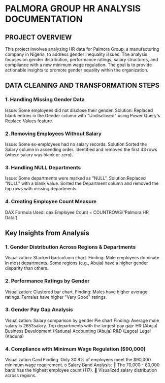 # PALMORA GROUP HR ANALYSIS DOCUMENTATION 
## PROJECT OVERVIEW
This project involves analyzing HR data for Palmora Group, a manufacturing company in Nigeria, to address gender inequality issues. The analysis focuses on gender distribution, performance ratings, salary structures, and compliance with a new minimum wage regulation. The goal is to provide actionable insights to promote gender equality within the organization.  
## DATA CLEANING AND TRANSFORMATION STEPS 
### 1. Handling Missing Gender Data
Issue: Some employees did not disclose their gender.
Solution: Replaced blank entries in the Gender column with "Undisclosed" using Power Query's Replace Values feature.

### 2. Removing Employees Without Salary
Issue: Some ex-employees had no salary records.
Solution:Sorted the Salary column in ascending order.
Identified and removed the first 43 rows (where salary was blank or zero).

### 3. Handling NULL Departments
Issue: Some departments were marked as "NULL".
Solution:Replaced "NULL" with a blank value.
Sorted the Department column and removed the top rows with missing departments.

### 4. Creating Employee Count Measure
DAX Formula Used:
dax
Employee Count = COUNTROWS('Palmora HR Data')

## Key Insights from Analysis
### 1. Gender Distribution Across Regions & Departments
Visualization: Stacked bar/column chart.
Finding:
Male employees dominate in most departments.
Some regions (e.g., Abuja) have a higher gender disparity than others.
### 2. Performance Ratings by Gender
Visualization: Clustered bar chart.
Finding:
Males have higher average ratings.
Females have higher "Very Good" ratings.
### 3. Gender Pay Gap Analysis
Visualization: Salary comparison by gender Pie chart 
Finding:
Average male salary is 2653salary.
Top departments with the largest pay gap:
HR (Abuja)
Business Development (Kaduna)
Accounting (Abuja)
R&D (Lagos)
Legal (Kaduna)
### 4. Compliance with Minimum Wage Regulation ($90,000)
Visualization  Card 
Finding:
Only 30.8% of employees meet the $90,000 minimum wage requirement.
o	Salary Band Analysis:
	The 70,000 - 80,000 band has the highest employee count (117).
	Visualized salary distribution across regions.
 
